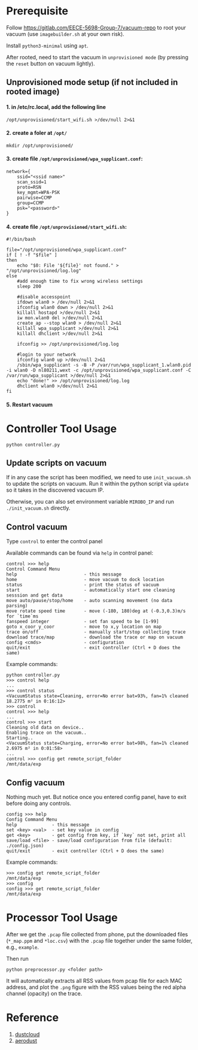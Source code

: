 # Prerequisite

Follow https://gitlab.com/EECE-5698-Group-7/vacuum-repo to root your vacuum (use `imagebuilder.sh` at your own risk).

Install `python3-minimal` using `apt`.

After rooted, need to start the vacuum in `unprovisioned mode` (by pressing the `reset` button on vacuum lightly).

## Unprovisioned mode setup (if not included in rooted image)
#### 1. in /etc/rc.local, add the following line
```
/opt/unprovisioned/start_wifi.sh >/dev/null 2>&1
```

#### 2. create a foler at `/opt/`
```
mkdir /opt/unprovisioned/
```

#### 3. create file `/opt/unprovisioned/wpa_supplicant.conf`:
```
network={
    ssid="<ssid name>"
    scan_ssid=1
    proto=RSN
    key_mgmt=WPA-PSK
    pairwise=CCMP
    group=CCMP
    psk="<password>"
}
```

#### 4. create file `/opt/unprovisioned/start_wifi.sh`:
```
#!/bin/bash

file="/opt/unprovisioned/wpa_supplicant.conf"
if [ ! -f "$file" ]
then
    echo "$0: File '${file}' not found." > "/opt/unprovisioned/log.log"
else
    #add enough time to fix wrong wireless settings
    sleep 200

    #disable accesspoint
    ifdown wlan0 > /dev/null 2>&1
    ifconfig wlan0 down > /dev/null 2>&1
    killall hostapd >/dev/null 2>&1
    iw mon.wlan0 del >/dev/null 2>&1
    create_ap --stop wlan0 > /dev/null 2>&1
    killall wpa_supplicant >/dev/null 2>&1
    killall dhclient >/dev/null 2>&1

    ifconfig >> /opt/unprovisioned/log.log

    #login to your network
    ifconfig wlan0 up >/dev/null 2>&1
    /sbin/wpa_supplicant -s -B -P /var/run/wpa_supplicant_1.wlan0.pid -i wlan0 -D nl80211,wext -c /opt/unprovisioned/wpa_supplicant.conf -C /var/run/wpa_supplicant >/dev/null 2>&1
    echo "done!" >> /opt/unprovisioned/log.log
    dhclient wlan0 >/dev/null 2>&1
fi
```

#### 5. Restart vacuum


# Controller Tool Usage

```
python controller.py
```

## Update scripts on vacuum

If in any case the script has been modified, we need to use `init_vacuum.sh` to update the scripts on vacuum. Run it within the python script via `update` so it takes in the discovered vacuum IP. 

Otherwise, you can also set environment variable `MIROBO_IP` and run `./init_vacuum.sh` directly.

## Control vacuum

Type `control` to enter the control panel

Available commands can be found via `help` in control panel:
```
control >>> help
Control Command Menu
help                         - this message
home                         - move vacuum to dock location
status                       - print the status of vacuum
start                        - automatically start one cleaning sesssion and get data
move auto/pause/stop/home    - auto scanning movement (no data parsing)
move rotate speed time       - move (-180, 180)deg at (-0.3,0.3)m/s for `time`ms
fanspeed integer             - set fan speed to be [1-99]
goto x_coor y_coor           - move to x,y location on map
trace on/off                 - manually start/stop collecting trace
download trace/map           - download the trace or map on vacuum
config <cmds>                - configuration
quit/exit                    - exit controller (Ctrl + D does the same)
```

Example commands:
```
python controller.py
>>> control help
...
>>> control status
<VacuumStatus state=Cleaning, error=No error bat=93%, fan=1% cleaned 18.2775 m² in 0:16:12>
>>> control
control >>> help
...
control >>> start
Cleaning old data on device..
Enabling trace on the vacuum..
Starting..
<VacuumStatus state=Charging, error=No error bat=98%, fan=1% cleaned 2.6975 m² in 0:01:58>
...
control >>> config get remote_script_folder
/mnt/data/exp
```

## Config vacuum

Nothing much yet. But notice once you entered config panel, have to exit before doing any controls.
```
config >>> help
Config Command Menu
help             - this message
set <key> <val>  - set key value in config
get <key>        - get config from key, if `key` not set, print all
save/load <file> - save/load configuration from file (default: ./config.json)
quit/exit        - exit controller (Ctrl + D does the same)
```

Example commands:
```
>>> config get remote_script_folder
/mnt/data/exp
>>> config
config >>> get remote_script_folder
/mnt/data/exp
```

# Processor Tool Usage

After we get the `.pcap` file collected from phone, put the downloaded files (`*_map.ppm` and `*loc.csv`) with the `.pcap` file together under the same folder, e.g., `example`.

Then run

```
python preprocessor.py <folder path>
```

It will automatically extracts all RSS values from pcap file for each MAC address, and plot the `.png` figure with the RSS values being the red alpha channel (opacity) on the trace.


# Reference

1. [dustcloud](https://github.com/dgiese/dustcloud)
2. [aerodust](https://github.com/dgiese/aerodust)
